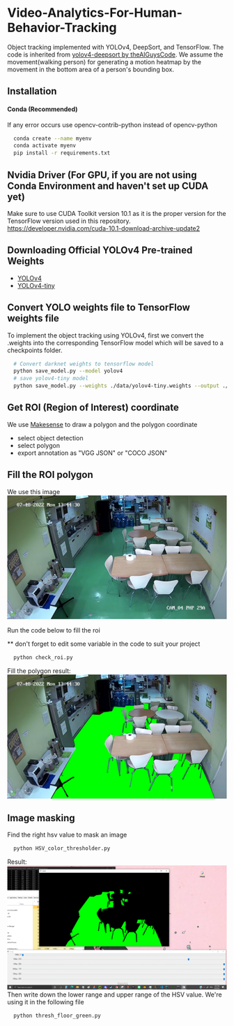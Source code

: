 
# Video-Analytics-For-Human-Behavior-Tracking

Object tracking implemented with YOLOv4, DeepSort, and TensorFlow. The code is inherited from [yolov4-deepsort by theAIGuysCode](https://github.com/theAIGuysCode/yolov4-deepsort). We assume the movement(walking person) for generating a motion heatmap by the movement in the bottom area of a person's bounding box.


## Installation

  #### Conda (Recommended)
   If any error occurs use opencv-contrib-python instead of opencv-python
  ```bash
    conda create --name myenv
    conda activate myenv
    pip install -r requirements.txt
  ```
## Nvidia Driver (For GPU, if you are not using Conda Environment and haven't set up CUDA yet)
  Make sure to use CUDA Toolkit version 10.1 as it is the proper version for the TensorFlow version used in this repository. https://developer.nvidia.com/cuda-10.1-download-archive-update2   

## Downloading Official YOLOv4 Pre-trained Weights
- [YOLOv4](https://github.com/AlexeyAB/darknet/releases/download/darknet_yolo_v3_optimal/yolov4.weights)
- [YOLOv4-tiny](https://github.com/AlexeyAB/darknet/releases/download/darknet_yolo_v4_pre/yolov4-tiny.weights)

## Convert YOLO weights file to TensorFlow weights file
  To implement the object tracking using YOLOv4, first we convert the .weights into the corresponding TensorFlow model which will be saved to a checkpoints folder.
  ```bash
    # Convert darknet weights to tensorflow model
    python save_model.py --model yolov4 
    # save yolov4-tiny model
    python save_model.py --weights ./data/yolov4-tiny.weights --output ./checkpoints/yolov4-tiny-416 --model yolov4 --tiny
  ```

## Get ROI (Region of Interest) coordinate
  We use [Makesense](https://www.makesense.ai/) to draw a polygon and the polygon coordinate
  - select object detection
  - select polygon
  - export annotation as "VGG JSON" or "COCO JSON"
## Fill the ROI polygon
  We use this image
  ![Cafeteria no people](https://github.com/TINNP137/VIDEO-ANALYTICS-FOR-HUMAN-BEHAVIOR-TRACKING/blob/main/data/helpers/cafetefria_no_people.png)

  Run the code below to fill the roi 
  
  ** don't forget to edit some variable in the code to suit your project
  ```bash
    python check_roi.py
  ```
  Fill the polygon result: 
  ![Cafeteria ground](https://github.com/TINNP137/VIDEO-ANALYTICS-FOR-HUMAN-BEHAVIOR-TRACKING/blob/main/data/helpers/cafetefria_ground.png)


## Image masking
  Find the right hsv value to mask an image 
  ```bash
    python HSV_color_thresholder.py
  ```
  Result:
  ![Masking](https://github.com/TINNP137/VIDEO-ANALYTICS-FOR-HUMAN-BEHAVIOR-TRACKING/blob/main/data/helpers/cafeteria_hsv.png)
  Then write down the lower range and upper range of the HSV value. We're using it in the following file
  ```bash
    python thresh_floor_green.py
  ```


